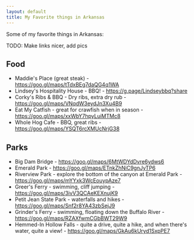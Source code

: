 ```yaml
---
layout: default
title: My Favorite things in Arkansas
---
```


Some of my favorite things in Arkansas:

TODO: Make links nicer, add pics

## Food

- Maddie's Place (great steak) - https://goo.gl/maps/tTdxBEg7daQG4q1WA
- Lindsey's Hospitality House - BBQ! - https://g.page/Lindseybbq?share
- Corky's Ribs & BBQ - Dry ribs, extra dry rub - https://goo.gl/maps/VNqdW3eydJn3Xu4B9
- Eat My Catfish - great for crawfish when in season - https://goo.gl/maps/xxWbY7hpyLuiMTMc8
- Whole Hog Cafe - BBQ, great ribs - https://goo.gl/maps/YSQT6rcXMUcNrjG38

## Parks

- Big Dam Bridge - https://goo.gl/maps/6MtWDYdDvre6ydws6
- Emerald Park - https://goo.gl/maps/ETnkZhNiC9gnJyTP6
- Riverview Park - explore the bottom of the canyon at Emerald Park - https://goo.gl/maps/mYYxk3WcEouypAze7
- Greer's Ferry - swimming, cliff jumping - https://goo.gl/maps/3ivV3QCAeKEXnujK9
- Petit Jean State Park - waterfalls and hikes - https://goo.gl/maps/Snf2r8YA43zbSejJ9
- Grinder's Ferry - swimming, floating down the Buffalo River - https://goo.gl/maps/RZAXfwmCGbBWT29W9
- Hemmed-In Hollow Falls - quite a drive, quite a hike, and when there's water, quite a view! - https://goo.gl/maps/GkAu6kUryd1SxpPE7

